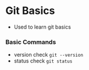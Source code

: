 # Git Basics
- Used to learn git basics

### Basic Commands
- version check ``` git --version ```
- status check ``` git status ```
